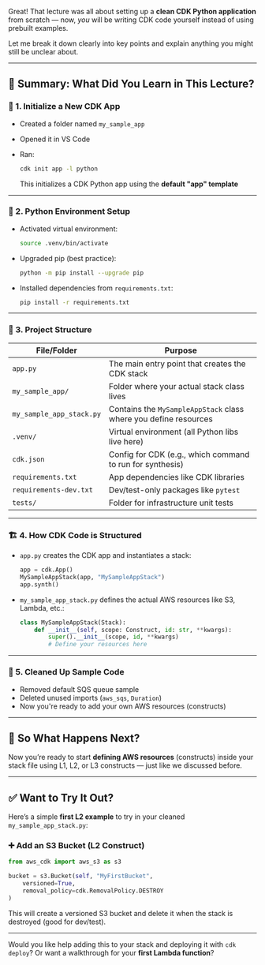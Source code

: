Great! That lecture was all about setting up a **clean CDK Python application** from scratch — now, *you* will be writing CDK code yourself instead of using prebuilt examples.

Let me break it down clearly into key points and explain anything you might still be unclear about.

---

## 📌 Summary: What Did You Learn in This Lecture?

### 🔧 1. **Initialize a New CDK App**

* Created a folder named `my_sample_app`
* Opened it in VS Code
* Ran:

  ```bash
  cdk init app -l python
  ```

  This initializes a CDK Python app using the **default "app" template**

---

### 🐍 2. **Python Environment Setup**

* Activated virtual environment:

  ```bash
  source .venv/bin/activate
  ```
* Upgraded pip (best practice):

  ```bash
  python -m pip install --upgrade pip
  ```
* Installed dependencies from `requirements.txt`:

  ```bash
  pip install -r requirements.txt
  ```

---

### 📂 3. **Project Structure**

| File/Folder              | Purpose                                                          |
| ------------------------ | ---------------------------------------------------------------- |
| `app.py`                 | The main entry point that creates the CDK stack                  |
| `my_sample_app/`         | Folder where your actual stack class lives                       |
| `my_sample_app_stack.py` | Contains the `MySampleAppStack` class where you define resources |
| `.venv/`                 | Virtual environment (all Python libs live here)                  |
| `cdk.json`               | Config for CDK (e.g., which command to run for synthesis)        |
| `requirements.txt`       | App dependencies like CDK libraries                              |
| `requirements-dev.txt`   | Dev/test-only packages like `pytest`                             |
| `tests/`                 | Folder for infrastructure unit tests                             |

---

### 🏗️ 4. **How CDK Code is Structured**

* `app.py` creates the CDK app and instantiates a stack:

  ```python
  app = cdk.App()
  MySampleAppStack(app, "MySampleAppStack")
  app.synth()
  ```

* `my_sample_app_stack.py` defines the actual AWS resources like S3, Lambda, etc.:

  ```python
  class MySampleAppStack(Stack):
      def __init__(self, scope: Construct, id: str, **kwargs):
          super().__init__(scope, id, **kwargs)
          # Define your resources here
  ```

---

### 🧹 5. **Cleaned Up Sample Code**

* Removed default SQS queue sample
* Deleted unused imports (`aws_sqs`, `Duration`)
* Now you're ready to add your own AWS resources (constructs)

---

## 🤔 So What Happens Next?

Now you’re ready to start **defining AWS resources** (constructs) inside your stack file using L1, L2, or L3 constructs — just like we discussed before.

---

## ✅ Want to Try It Out?

Here’s a simple **first L2 example** to try in your cleaned `my_sample_app_stack.py`:

### ➕ Add an S3 Bucket (L2 Construct)

```python
from aws_cdk import aws_s3 as s3

bucket = s3.Bucket(self, "MyFirstBucket",
    versioned=True,
    removal_policy=cdk.RemovalPolicy.DESTROY
)
```

This will create a versioned S3 bucket and delete it when the stack is destroyed (good for dev/test).

---

Would you like help adding this to your stack and deploying it with `cdk deploy`? Or want a walkthrough for your **first Lambda function**?
